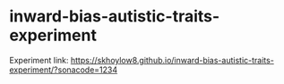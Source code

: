 # inward-bias-autistic-traits-experiment

Experiment link: https://skhoylow8.github.io/inward-bias-autistic-traits-experiment/?sonacode=1234
